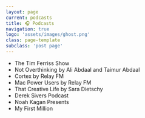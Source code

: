 ```yaml
---
layout: page
current: podcasts
title: 🎧 Podcasts
navigation: true
logo: 'assets/images/ghost.png'
class: page-template
subclass: 'post page'
---
```


- The Tim Ferriss Show
- Not Overthinking by Ali Abdaal and Taimur Abdaal
- Cortex by Relay FM
- Mac Power Users by Relay FM
- That Creative Life by Sara Dietschy
- Derek Sivers Podcast
- Noah Kagan Presents
- My First Million